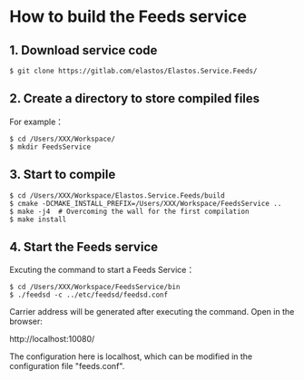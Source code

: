 # How to build the Feeds service

## 1. Download service code

```
$ git clone https://gitlab.com/elastos/Elastos.Service.Feeds/
```

## 2. Create a directory to store compiled files

For example：

```
$ cd /Users/XXX/Workspace/
$ mkdir FeedsService
```

## 3. Start to compile

```
$ cd /Users/XXX/Workspace/Elastos.Service.Feeds/build
$ cmake -DCMAKE_INSTALL_PREFIX=/Users/XXX/Workspace/FeedsService ..
$ make -j4  # Overcoming the wall for the first compilation
$ make install
```

## 4. Start the Feeds service

Excuting the command to start a Feeds Service：

```
$ cd /Users/XXX/Workspace/FeedsService/bin
$ ./feedsd -c ../etc/feedsd/feedsd.conf
```

Carrier address will be generated after executing the command. Open in the browser:

http://localhost:10080/

The configuration here is localhost, which can be modified in the configuration file "feeds.conf".
